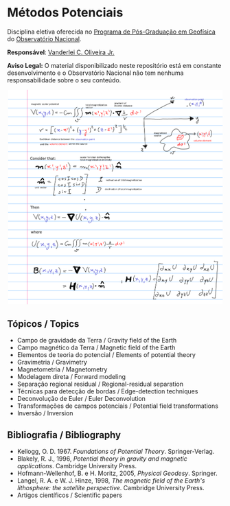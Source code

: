 # Métodos Potenciais

Disciplina eletiva oferecida no [Programa de Pós-Graduação em
Geofísica](http://www.on.br/index.php/pt-br/programas-academicos/geofisica.html) do [Observatório Nacional](http://www.on.br).

**Responsável**: [Vanderlei C. Oliveira Jr.](http://www.pinga-lab.org/people/oliveira-jr.html)

**Aviso Legal:** O material disponibilizado neste repositório está em constante desenvolvimento e o Observatório Nacional não tem nenhuma responsabilidade sobre o seu conteúdo.

<p align="center">
    <img src="mag.png" width = "500">
</p>


## Tópicos / Topics

* Campo de gravidade da Terra / Gravity field of the Earth
* Campo magnético da Terra / Magnetic field of the Earth
* Elementos de teoria do potencial / Elements of potential theory
* Gravimetria / Gravimetry
* Magnetometria / Magnetometry
* Modelagem direta / Forward modeling
* Separação regional residual / Regional-residual separation
* Técnicas para detecção de bordas / Edge-detection techniques
* Deconvolução de Euler / Euler Deconvolution
* Transformações de campos potenciais / Potential field transformations
* Inversão / Inversion


## Bibliografia / Bibliography

* Kellogg, O. D. 1967. *Foundations of Potential Theory*. Springer-Verlag.
* Blakely, R. J., 1996, *Potential theory in gravity and magnetic applications*. Cambridge
University Press.
* Hofmann-Wellenhof, B. e H. Moritz, 2005, *Physical Geodesy*. Springer.
* Langel, R. A. e W. J. Hinze, 1998, *The magnetic field of the Earth's lithosphere: the
satellite perspective*. Cambridge University Press.
* Artigos científicos / Scientific papers
